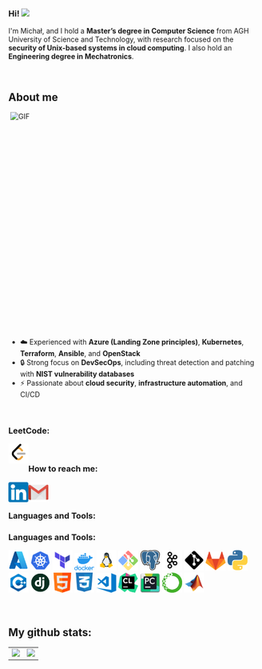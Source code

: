 ### Hi! <img src="https://media.giphy.com/media/hvRJCLFzcasrR4ia7z/giphy.gif" width="25px">

I'm Michał, and I hold a **Master’s degree in Computer Science** from AGH University of Science and Technology, with research focused on the **security of Unix-based systems in cloud computing**. I also hold an **Engineering degree in Mechatronics**.

</br>

<h2>About me</h2>
<img align="right" alt="GIF" src="https://user-images.githubusercontent.com/74038190/229223263-cf2e4b07-2615-4f87-9c38-e37600f8381a.gif" width="500" height="450" />

<ul>
    <li>☁️ Experienced with <b>Azure (Landing Zone principles)</b>, <b>Kubernetes</b>, <b>Terraform</b>, <b>Ansible</b>, and <b>OpenStack</b></li>
    <li>🔒 Strong focus on <b>DevSecOps</b>, including threat detection and patching with <b>NIST vulnerability databases</b></li>
    <li>⚡ Passionate about <b>cloud security</b>, <b>infrastructure automation</b>, and CI/CD</li>
</ul>

</br>

### LeetCode:

<a href="https://leetcode.com/mkiel01/">
  <img align="left" alt="Michał Kiełkowski | LinkedIn" width="40px" src="https://github.com/mkiel01/mkiel01/blob/main/icons/leetcode.png" />
</a>

</br>

### How to reach me:

<a href="https://www.linkedin.com/in/michalkielkowski/">
  <img align="left" alt="Michał Kiełkowski | LinkedIn" width="40px" src="https://github.com/mkiel01/mkiel01/blob/main/icons/linkedin.png" />
</a>

<a href="mailto:mkielkowski01@gmail.com">
  <img align="left" alt="Michał Kiełkowski | Gmail" width="40px" src="https://github.com/mkiel01/mkiel01/blob/main/icons/gmail.png" />
</a>

</br>
</br>

### Languages and Tools:
### Languages and Tools:

<div align="left">

  <!-- 🚀 Core Cloud & DevOps Stack -->
  <img src="https://github.com/mkiel01/mkiel01/blob/main/icons/azure.png" alt="Azure" width="40"/>
  <img src="https://github.com/mkiel01/mkiel01/blob/main/icons/kubernetes.png" alt="Kubernetes" width="40"/>
  <img src="https://github.com/mkiel01/mkiel01/blob/main/icons/Terraform.png" alt="Terraform" width="40"/>
  <img src="https://github.com/mkiel01/mkiel01/blob/main/icons/docker.png" alt="Docker" width="40"/>
  <img src="https://github.com/mkiel01/mkiel01/blob/main/icons/linux.png" alt="Linux" width="40"/>
  <img src="https://github.com/mkiel01/mkiel01/blob/main/icons/Bash.svg" alt="Bash" width="40"/>

  <!-- 🔒 Infrastructure & Databases -->
  <img src="https://github.com/mkiel01/mkiel01/blob/main/icons/PostgreSQL.png" alt="PostgreSQL" width="40"/>
  <img src="https://github.com/mkiel01/mkiel01/blob/main/icons/apache_kafka.png" alt="Apache Kafka" width="40"/>

  <!-- 📦 CI/CD & Version Control -->
  <img src="https://github.com/mkiel01/mkiel01/blob/main/icons/git.png" alt="Git" width="40"/>
  <img src="https://github.com/mkiel01/mkiel01/blob/main/icons/gitlab.png" alt="GitLab" width="40"/>

  <!-- 💻 Programming & Frameworks -->
  <img src="https://github.com/mkiel01/mkiel01/blob/main/icons/python.png" alt="Python" width="40"/>
  <img src="https://github.com/mkiel01/mkiel01/blob/main/icons/cpp.png" alt="C++" width="40"/>
  <img src="https://github.com/mkiel01/mkiel01/blob/main/icons/django.png" alt="Django" width="40"/>
  <img src="https://github.com/mkiel01/mkiel01/blob/main/icons/html.png" alt="HTML" width="40"/>
  <img src="https://github.com/mkiel01/mkiel01/blob/main/icons/css.png" alt="CSS" width="40"/>

  <!-- 🛠️ IDEs & Misc -->
  <img src="https://github.com/mkiel01/mkiel01/blob/main/icons/vscode.png" alt="VSCode" width="40"/>
  <img src="https://github.com/mkiel01/mkiel01/blob/main/icons/clion.png" alt="CLion" width="40"/>
  <img src="https://github.com/mkiel01/mkiel01/blob/main/icons/pycharm.png" alt="PyCharm" width="40"/>
  <img src="https://github.com/mkiel01/mkiel01/blob/main/icons/anaconda.png" alt="Anaconda" width="40"/>
  <img src="https://github.com/mkiel01/mkiel01/blob/main/icons/matlab.png" alt="Matlab" width="40"/>

</div>


</br>
</br>

## My github stats:

<table>
    <tr>
        <td valign="top">
            <img src="https://github-readme-stats.vercel.app/api?username=mkiel01&show_icons=true&theme=transparent" height="200" />
        </td>
        <td valign="top">
            <img src="https://github-readme-stats.vercel.app/api/top-langs/?username=mkiel01&langs_count=25&layout=compact&show_icons=true&icon_color=0096ff&theme=transparent" height="200" />
        </td>
    </tr>
</table>


